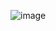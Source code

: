![image](https://user-images.githubusercontent.com/70198995/173872302-79abc82a-ac6c-444a-9c90-649b47ec5694.png)

